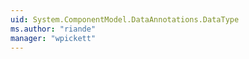 ```yaml
---
uid: System.ComponentModel.DataAnnotations.DataType
ms.author: "riande"
manager: "wpickett"
---
```

